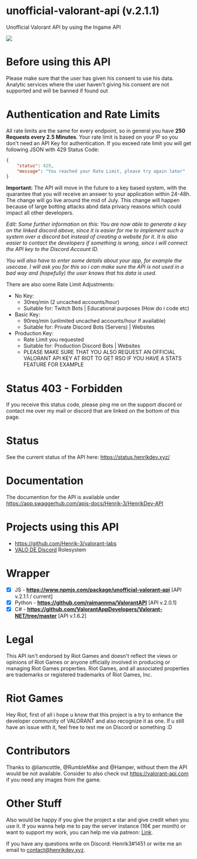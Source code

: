 # unofficial-valorant-api (v.2.1.1)
Unofficial Valorant API by using the Ingame API
<br>

<a href="https://discord.gg/X3GaVkX2YN" target="_blank"><img src="https://discordapp.com/api/guilds/704231681309278228/widget.png?style=banner2"/></a>

# Before using this API
Please make sure that the user has given his consent to use his data. Analytic services where the user haven't giving his consent are not supported and will be banned if found out

# Authentication and Rate Limits
All rate limits are the same for every endpoint, so in general you have **250 Requests every 2.5 Minutes**. Your rate limit is based on your IP so you don't need an API Key for authentication.
If you exceed rate limit you will get following JSON with 429 Status Code:
```json
{
    "status": 429,
    "message": "You reached your Rate Limit, please try again later"
}
```
**Important:**
The API will move in the future to a key based system, with the quarantee that you will receive an answer to your application within 24-48h. The change will go live around the mid of July. This change will happen because of large botting attacks abnd data privacy reasons which could impact all other developers.

*Edit: Some further information on this: You are now able to generate a key on the linked discord above, since it is easier for me to implement such a system over a discord bot instead of creating a website for it. It is also easier to contact the developers if something is wrong, since i will connect the API key to the Discord Account ID.*

*You will also have to enter some details about your app, for example the usecase. I will ask you for this so i can make sure the API is not used in a bad way and (hopefully) the user knows that his data is used.*

There are also some Rate Limit Adjustments:
- No Key: 
   - 30req/min (2 uncached accounts/hour)
   - Suitable for: Twitch Bots | Educational purposes (How do i code etc)
- Basic Key:
    - 90req/min (unlimited uncached accounts/hour if available)
    - Suitable for: Private Discord Bots (Servers) | Websites
- Production Key:
    - Rate Limit you requested
    - Suitable for: Production Discord Bots | Websites
    - PLEASE MAKE SURE THAT YOU ALSO REQUEST AN OFFICIAL VALORANT API KEY AT RIOT TO GET RSO IF YOU HAVE A STATS FEATURE FOR EXAMPLE


# Status 403 - Forbidden
If you receive this status code, please ping me on the support discord or contact me over my mail or discord that are linked on the bottom of this page.

# Status
See the current status of the API here: https://status.henrikdev.xyz/

# Documentation
The documention for the API is available under https://app.swaggerhub.com/apis-docs/Henrik-3/HenrikDev-API
  
# Projects using this API
- https://github.com/Henrik-3/valorant-labs
- [VALO DE Discord](https://discord.gg/valode) Rolesystem

# Wrapper
- [x] JS - **https://www.npmjs.com/package/unofficial-valorant-api** [API v.2.1.1 / current]
- [x] Python - **https://github.com/raimannma/ValorantAPI** [API v.2.0.1]
- [x] C# - **https://github.com/ValorantAppDevelopers/Valorant-NET/tree/master** [API v.1.6.2]

# Legal
This API isn't endorsed by Riot Games and doesn't reflect the views or opinions of Riot Games or anyone officially involved in producing or managing Riot Games properties. Riot Games, and all associated properties are trademarks or registered trademarks of Riot Games, Inc.

# Riot Games
Hey Riot, first of all i hope u know that this project is a try to enhance the developer community of VALORANT and also recognize it as one. If u still have an issue with it, feel free to text me on Discord or something :D

# Contributors
Thanks to @liamcottle, @RumbleMike and @Hamper, without them the API would be not available.
Consider to also check out https://valorant-api.com if you need any images from the game.

# Other Stuff
Also would be happy if you give the project a star and give credit when you use it. If you wanna help me to pay the server instance (16€ per month) or want to support my work, you can help me via patreon: [Link](https://www.patreon.com/henrikdev).

If you have any questions write on Discord: Henrik3#1451 or write me an email to contact@henrikdev.xyz. 
